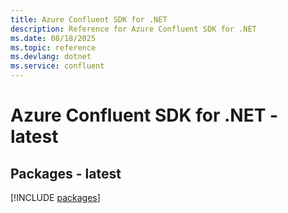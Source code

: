 ```yaml
---
title: Azure Confluent SDK for .NET
description: Reference for Azure Confluent SDK for .NET
ms.date: 08/18/2025
ms.topic: reference
ms.devlang: dotnet
ms.service: confluent
---
```

# Azure Confluent SDK for .NET - latest
## Packages - latest
[!INCLUDE [packages](confluent-index.md)]